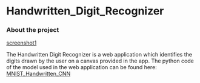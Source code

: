 # Handwritten_Digit_Recognizer


### About the project

[screenshot1]

The Handwritten Digit Recognizer is a web application which identifies the digits drawn by the user on a canvas provided in the app. The python code of the model used in the web application can be found here: [MNIST_Handwritten_CNN](https://github.com/um4ng-tiw/MNIST_Handwritten_CNN)








<!-- Links -->
[screenshot1]: ./Screenshot1.png
